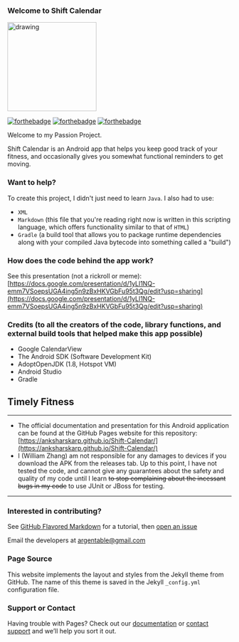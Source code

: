 ### Welcome to Shift Calendar

<img src="https://user-images.githubusercontent.com/58315985/119570873-a499bd80-bd7e-11eb-8295-48fd140a7cc1.png" alt="drawing" width="200"/>

[![forthebadge](https://forthebadge.com/images/badges/built-for-android.svg)](https://forthebadge.com)
[![forthebadge](https://forthebadge.com/images/badges/made-with-java.svg)](https://forthebadge.com)
[![forthebadge](https://forthebadge.com/images/badges/60-percent-of-the-time-works-every-time.svg)](https://forthebadge.com)

Welcome to my Passion Project.

Shift Calendar is an Android app that helps you keep good track of your fitness, and occasionally gives you
somewhat functional reminders to get moving.

### Want to help?

To create this project, I didn't just need to learn `Java`. I also had to use:

*   `XML`
*   `Markdown` (this file that you're reading right now is written in this scripting language,
    which offers functionality similar to that of `HTML`)
*   `Gradle` (a build tool that allows you to package runtime dependencies along with your
    compiled Java bytecode into something called a "build")


### How does the code behind the app work?

See this presentation (not a rickroll or meme):
[https://docs.google.com/presentation/d/1yLl1NQ-emm7VSoepsUGA4ing5n9zBxHKVGbFu95t3Qg/edit?usp=sharing](https://docs.google.com/presentation/d/1yLl1NQ-emm7VSoepsUGA4ing5n9zBxHKVGbFu95t3Qg/edit?usp=sharing)

### Credits (to all the creators of the code, library functions, and external build tools that helped make this app possible)

- Google CalendarView
- The Android SDK (Software Development Kit)
- AdoptOpenJDK (1.8, Hotspot VM)
- Android Studio
- Gradle

## Timely Fitness
--------------------------
*    The official documentation and presentation for this Android application can be found at the GitHub Pages website for this repository:
     [https://anksharskarp.github.io/Shift-Calendar/](https://anksharskarp.github.io/Shift-Calendar/)
*    I (William Zhang) am not responsible for any damages to devices if you download the APK from the releases tab. Up to this point, I have not tested the code,
     and cannot give any guarantees about the safety and quality of my code until I learn ~~to stop complaining about the incessant bugs in my code~~ to use JUnit or JBoss
     for testing.
--------------------------

### Interested in contributing?

See [GitHub Flavored Markdown](https://guides.github.com/features/mastering-markdown/) for a tutorial, then [open an issue](https://github.com/Argentable/Shift-Calendar/issues/new/choose)

Email the developers at [argentable@gmail.com](argentable@gmail.com)

### Page Source

This website implements the layout and styles from the Jekyll theme from GitHub. The name of this theme is saved in the Jekyll `_config.yml` configuration file.

### Support or Contact

Having trouble with Pages? Check out our [documentation](https://docs.github.com/categories/github-pages-basics/) or [contact support](https://support.github.com/contact) and we’ll help you sort it out.
